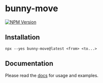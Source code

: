 # bunny-move

[![NPM Version](https://img.shields.io/npm/v/bunny-move?color=blue)](https://www.npmjs.com/package/bunny-move)

## Installation

```
npx --yes bunny-move@latest <from> <to...>
```

## Documentation

Please read the [docs](https://bunny-launcher.net/bunny-move/quickstart/) for usage and examples.
